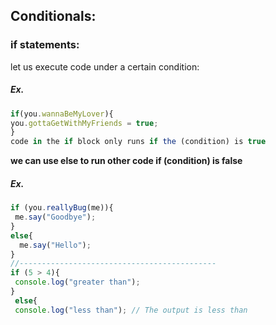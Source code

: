## Conditionals:
### if statements:
let us execute code under a certain condition:
##### Ex.
```javascript
if(you.wannaBeMyLover){
you.gottaGetWithMyFriends = true;
}
code in the if block only runs if the (condition) is true
```
**we can use else to run other code if (condition) is false**
##### Ex.
```javascript
if (you.reallyBug(me)){
 me.say("Goodbye");
}
else{
  me.say("Hello"); 
}
//--------------------------------------------
if (5 > 4){
 console.log("greater than");
}
 else{
 console.log("less than"); // The output is less than
```
